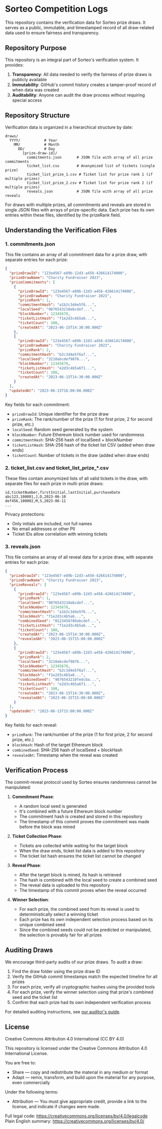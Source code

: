 # Sorteo Competition Logs

This repository contains the verification data for Sorteo prize draws. It serves as a public, immutable, and timestamped record of all draw-related data used to ensure fairness and transparency.

## Repository Purpose

This repository is an integral part of Sorteo's verification system. It provides:

1. **Transparency**: All data needed to verify the fairness of prize draws is publicly available
2. **Immutability**: GitHub's commit history creates a tamper-proof record of when data was created
3. **Auditability**: Anyone can audit the draw process without requiring special access

## Repository Structure

Verification data is organized in a hierarchical structure by date:

```
draws/
  YYYY/           # Year
    MM/           # Month
      DD/         # Day
        [prize-draw-id]/
          commitments.json       # JSON file with array of all prize commitments
          ticket_list.csv        # Anonymized list of tickets (single prize)
          ticket_list_prize_1.csv # Ticket list for prize rank 1 (if multiple prizes)
          ticket_list_prize_2.csv # Ticket list for prize rank 2 (if multiple prizes)
          reveals.json           # JSON file with array of all prize reveals
```

For draws with multiple prizes, all commitments and reveals are stored in single JSON files with arrays of prize-specific data. Each prize has its own entries within these files, identified by the prizeRank field.

## Understanding the Verification Files

### 1. commitments.json

This file contains an array of all commitment data for a prize draw, with separate entries for each prize:

```json
{
  "prizeDrawId": "123e4567-e89b-12d3-a456-426614174000",
  "prizeDrawName": "Charity Fundraiser 2023",
  "prizeCommitments": [
    {
      "prizeDrawId": "123e4567-e89b-12d3-a456-426614174000",
      "prizeDrawName": "Charity Fundraiser 2023",
      "prizeRank": 1,
      "commitmentHash": "a1b2c3d4e5f6...",
      "localSeed": "9876543210abcdef...",
      "blockNumber": 12345678,
      "ticketListHash": "f1e2d3c4b5a6...",
      "ticketCount": 100,
      "createdAt": "2023-06-15T14:30:00.000Z"
    },
    {
      "prizeDrawId": "123e4567-e89b-12d3-a456-426614174000",
      "prizeDrawName": "Charity Fundraiser 2023",
      "prizeRank": 2,
      "commitmentHash": "b2c3d4e5f6a7...",
      "localSeed": "3210abcdef9876...",
      "blockNumber": 12345678,
      "ticketListHash": "e2d3c4b5a6f1...",
      "ticketCount": 100,
      "createdAt": "2023-06-15T14:30:00.000Z"
    }
  ],
  "updatedAt": "2023-06-15T16:00:00.000Z"
}
```

Key fields for each commitment:
- `prizeDrawId`: Unique identifier for the prize draw
- `prizeRank`: The rank/number of the prize (1 for first prize, 2 for second prize, etc.)
- `localSeed`: Random seed generated by the system
- `blockNumber`: Future Ethereum block number used for randomness
- `commitmentHash`: SHA-256 hash of localSeed + blockNumber
- `ticketListHash`: SHA-256 hash of the ticket list CSV (added when draw ends)
- `ticketCount`: Number of tickets in the draw (added when draw ends)

### 2. ticket_list.csv and ticket_list_prize_*.csv

These files contain anonymized lists of all valid tickets in the draw, with separate files for each prize in multi-prize draws:

```
id,ticketNumber,firstInitial,lastInitial,purchaseDate
abc123,100001,J,D,2023-06-10
def456,100002,M,S,2023-06-11
...
```

Privacy protections:
- Only initials are included, not full names
- No email addresses or other PII
- Ticket IDs allow correlation with winning tickets

### 3. reveals.json

This file contains an array of all reveal data for a prize draw, with separate entries for each prize:

```json
{
  "prizeDrawId": "123e4567-e89b-12d3-a456-426614174000",
  "prizeDrawName": "Charity Fundraiser 2023",
  "prizeReveals": [
    {
      "prizeDrawId": "123e4567-e89b-12d3-a456-426614174000",
      "prizeRank": 1,
      "localSeed": "9876543210abcdef...",
      "blockNumber": 12345678,
      "commitmentHash": "a1b2c3d4e5f6...",
      "blockHash": "f1e2d3c4b5a6...",
      "combinedSeed": "0123456789abcdef...",
      "ticketListHash": "f1e2d3c4b5a6...",
      "ticketCount": 100,
      "createdAt": "2023-06-15T14:30:00.000Z",
      "revealedAt": "2023-06-15T15:00:00.000Z"
    },
    {
      "prizeDrawId": "123e4567-e89b-12d3-a456-426614174000",
      "prizeRank": 2,
      "localSeed": "3210abcdef9876...",
      "blockNumber": 12345678,
      "commitmentHash": "b2c3d4e5f6a7...",
      "blockHash": "f1e2d3c4b5a6...",
      "combinedSeed": "9876543210fedcba...",
      "ticketListHash": "e2d3c4b5a6f1...",
      "ticketCount": 100,
      "createdAt": "2023-06-15T14:30:00.000Z",
      "revealedAt": "2023-06-15T15:00:00.000Z"
    }
  ],
  "updatedAt": "2023-06-15T15:00:00.000Z"
}
```

Key fields for each reveal:
- `prizeRank`: The rank/number of the prize (1 for first prize, 2 for second prize, etc.)
- `blockHash`: Hash of the target Ethereum block
- `combinedSeed`: SHA-256 hash of localSeed + blockHash
- `revealedAt`: Timestamp when the reveal was created

## Verification Process

The commit-reveal protocol used by Sorteo ensures randomness cannot be manipulated:

1. **Commitment Phase**: 
   - A random local seed is generated
   - It's combined with a future Ethereum block number
   - The commitment hash is created and stored in this repository
   - The timestamp of this commit proves the commitment was made before the block was mined

2. **Ticket Collection Phase**:
   - Tickets are collected while waiting for the target block
   - When the draw ends, ticket list data is added to this repository
   - The ticket list hash ensures the ticket list cannot be changed

3. **Reveal Phase**:
   - After the target block is mined, its hash is retrieved
   - The hash is combined with the local seed to create a combined seed
   - The reveal data is uploaded to this repository
   - The timestamp of this commit proves when the reveal occurred

4. **Winner Selection**:
   - For each prize, the combined seed from its reveal is used to deterministically select a winning ticket
   - Each prize has its own independent selection process based on its unique combined seed
   - Since the combined seeds could not be predicted or manipulated, the selection is provably fair for all prizes

## Auditing Draws

We encourage third-party audits of our prize draws. To audit a draw:

1. Find the draw folder using the prize draw ID
2. Verify the GitHub commit timestamps match the expected timeline for all prizes
3. For each prize, verify all cryptographic hashes using the provided tools
4. For each prize, verify the winner selection using that prize's combined seed and the ticket list
5. Confirm that each prize had its own independent verification process

For detailed auditing instructions, see [our auditor's guide](https://sorteo.co.uk/help/auditors/).

## License

Creative Commons Attribution 4.0 International (CC BY 4.0)

This repository is licensed under the Creative Commons Attribution 4.0 International License.

You are free to:

- Share — copy and redistribute the material in any medium or format
- Adapt — remix, transform, and build upon the material for any purpose, even commercially

Under the following terms:

- Attribution — You must give appropriate credit, provide a link to the license, and indicate if changes were made.

Full legal code: https://creativecommons.org/licenses/by/4.0/legalcode  
Plain English summary: https://creativecommons.org/licenses/by/4.0/